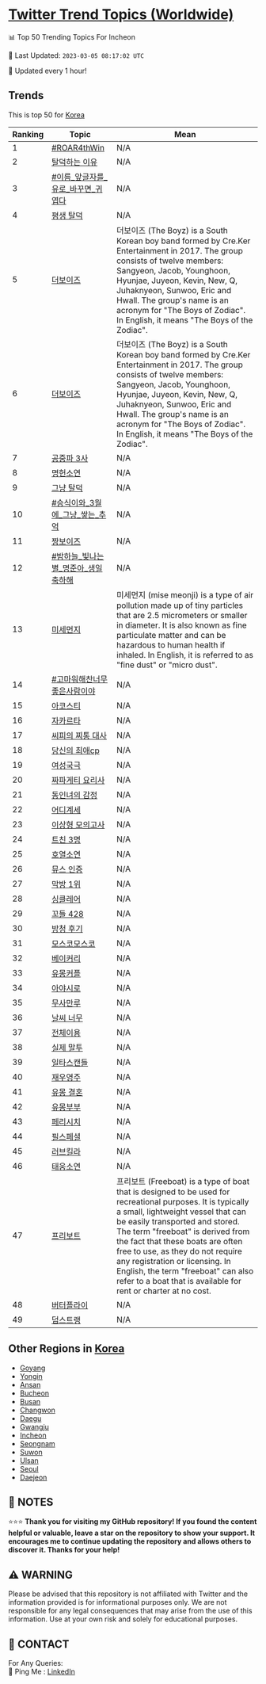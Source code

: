 [Twitter Trend Topics (Worldwide)](https://github.com/ErcinDedeoglu/Twitter-Trend-Topics)
==========


📊 Top 50 Trending Topics For Incheon

📆 Last Updated: `2023-03-05 08:17:02 UTC`

🔧 Updated every 1 hour!


## Trends

This is top 50 for [Korea](</Korea>)

| Ranking | Topic | Mean |
| ------- | ------------ | ------------ |
| 1 | [#ROAR4thWin](http://twitter.com/search?q=%23ROAR4thWin) | N/A |
| 2 | [탈덕하는 이유](http://twitter.com/search?q=%ed%83%88%eb%8d%95%ed%95%98%eb%8a%94+%ec%9d%b4%ec%9c%a0) | N/A |
| 3 | [#이름_앞글자를_유로_바꾸면_귀엽다](http://twitter.com/search?q=%23%ec%9d%b4%eb%a6%84_%ec%95%9e%ea%b8%80%ec%9e%90%eb%a5%bc_%ec%9c%a0%eb%a1%9c_%eb%b0%94%ea%be%b8%eb%a9%b4_%ea%b7%80%ec%97%bd%eb%8b%a4) | N/A |
| 4 | [평생 탈덕](http://twitter.com/search?q=%ed%8f%89%ec%83%9d+%ed%83%88%eb%8d%95) | N/A |
| 5 | [더보이즈](http://twitter.com/search?q=%eb%8d%94%eb%b3%b4%ec%9d%b4%ec%a6%88) | 더보이즈 (The Boyz) is a South Korean boy band formed by Cre.Ker Entertainment in 2017. The group consists of twelve members: Sangyeon, Jacob, Younghoon, Hyunjae, Juyeon, Kevin, New, Q, Juhaknyeon, Sunwoo, Eric and Hwall. The group's name is an acronym for "The Boys of Zodiac". In English, it means "The Boys of the Zodiac". |
| 6 | [더보이즈](http://twitter.com/search?q=%eb%8d%94%eb%b3%b4%ec%9d%b4%ec%a6%88) | 더보이즈 (The Boyz) is a South Korean boy band formed by Cre.Ker Entertainment in 2017. The group consists of twelve members: Sangyeon, Jacob, Younghoon, Hyunjae, Juyeon, Kevin, New, Q, Juhaknyeon, Sunwoo, Eric and Hwall. The group's name is an acronym for "The Boys of Zodiac". In English, it means "The Boys of the Zodiac". |
| 7 | [공중파 3사](http://twitter.com/search?q=%ea%b3%b5%ec%a4%91%ed%8c%8c+3%ec%82%ac) | N/A |
| 8 | [명헌소연](http://twitter.com/search?q=%eb%aa%85%ed%97%8c%ec%86%8c%ec%97%b0) | N/A |
| 9 | [그냥 탈덕](http://twitter.com/search?q=%ea%b7%b8%eb%83%a5+%ed%83%88%eb%8d%95) | N/A |
| 10 | [#승식이와_3월에_그냥_쌓는_추억](http://twitter.com/search?q=%23%ec%8a%b9%ec%8b%9d%ec%9d%b4%ec%99%80_3%ec%9b%94%ec%97%90_%ea%b7%b8%eb%83%a5_%ec%8c%93%eb%8a%94_%ec%b6%94%ec%96%b5) | N/A |
| 11 | [짱보이즈](http://twitter.com/search?q=%ec%a7%b1%eb%b3%b4%ec%9d%b4%ec%a6%88) | N/A |
| 12 | [#밤하늘_빛나는별_명준아_생일축하해](http://twitter.com/search?q=%23%eb%b0%a4%ed%95%98%eb%8a%98_%eb%b9%9b%eb%82%98%eb%8a%94%eb%b3%84_%eb%aa%85%ec%a4%80%ec%95%84_%ec%83%9d%ec%9d%bc%ec%b6%95%ed%95%98%ed%95%b4) | N/A |
| 13 | [미세먼지](http://twitter.com/search?q=%eb%af%b8%ec%84%b8%eb%a8%bc%ec%a7%80) | 미세먼지 (mise meonji) is a type of air pollution made up of tiny particles that are 2.5 micrometers or smaller in diameter. It is also known as fine particulate matter and can be hazardous to human health if inhaled. In English, it is referred to as "fine dust" or "micro dust". |
| 14 | [#고마워해찬너무좋은사람이야](http://twitter.com/search?q=%23%ea%b3%a0%eb%a7%88%ec%9b%8c%ed%95%b4%ec%b0%ac%eb%84%88%eb%ac%b4%ec%a2%8b%ec%9d%80%ec%82%ac%eb%9e%8c%ec%9d%b4%ec%95%bc) | N/A |
| 15 | [아코스티](http://twitter.com/search?q=%ec%95%84%ec%bd%94%ec%8a%a4%ed%8b%b0) | N/A |
| 16 | [자카르타](http://twitter.com/search?q=%ec%9e%90%ec%b9%b4%eb%a5%b4%ed%83%80) | N/A |
| 17 | [씨피의 찌통 대사](http://twitter.com/search?q=%ec%94%a8%ed%94%bc%ec%9d%98+%ec%b0%8c%ed%86%b5+%eb%8c%80%ec%82%ac) | N/A |
| 18 | [당신의 최애cp](http://twitter.com/search?q=%eb%8b%b9%ec%8b%a0%ec%9d%98+%ec%b5%9c%ec%95%a0cp) | N/A |
| 19 | [여성국극](http://twitter.com/search?q=%ec%97%ac%ec%84%b1%ea%b5%ad%ea%b7%b9) | N/A |
| 20 | [짜파게티 요리사](http://twitter.com/search?q=%ec%a7%9c%ed%8c%8c%ea%b2%8c%ed%8b%b0+%ec%9a%94%eb%a6%ac%ec%82%ac) | N/A |
| 21 | [동인녀의 감정](http://twitter.com/search?q=%eb%8f%99%ec%9d%b8%eb%85%80%ec%9d%98+%ea%b0%90%ec%a0%95) | N/A |
| 22 | [어디계세](http://twitter.com/search?q=%ec%96%b4%eb%94%94%ea%b3%84%ec%84%b8) | N/A |
| 23 | [이상형 모의고사](http://twitter.com/search?q=%ec%9d%b4%ec%83%81%ed%98%95+%eb%aa%a8%ec%9d%98%ea%b3%a0%ec%82%ac) | N/A |
| 24 | [트친 3명](http://twitter.com/search?q=%ed%8a%b8%ec%b9%9c+3%eb%aa%85) | N/A |
| 25 | [호열소연](http://twitter.com/search?q=%ed%98%b8%ec%97%b4%ec%86%8c%ec%97%b0) | N/A |
| 26 | [뮤스 인증](http://twitter.com/search?q=%eb%ae%a4%ec%8a%a4+%ec%9d%b8%ec%a6%9d) | N/A |
| 27 | [막방 1위](http://twitter.com/search?q=%eb%a7%89%eb%b0%a9+1%ec%9c%84) | N/A |
| 28 | [싱클레어](http://twitter.com/search?q=%ec%8b%b1%ed%81%b4%eb%a0%88%ec%96%b4) | N/A |
| 29 | [꼬들 428](http://twitter.com/search?q=%ea%bc%ac%eb%93%a4+428) | N/A |
| 30 | [방청 후기](http://twitter.com/search?q=%eb%b0%a9%ec%b2%ad+%ed%9b%84%ea%b8%b0) | N/A |
| 31 | [모스코모스코](http://twitter.com/search?q=%eb%aa%a8%ec%8a%a4%ec%bd%94%eb%aa%a8%ec%8a%a4%ec%bd%94) | N/A |
| 32 | [베이커리](http://twitter.com/search?q=%eb%b2%a0%ec%9d%b4%ec%bb%a4%eb%a6%ac) | N/A |
| 33 | [유몽커플](http://twitter.com/search?q=%ec%9c%a0%eb%aa%bd%ec%bb%a4%ed%94%8c) | N/A |
| 34 | [아야시로](http://twitter.com/search?q=%ec%95%84%ec%95%bc%ec%8b%9c%eb%a1%9c) | N/A |
| 35 | [무사만루](http://twitter.com/search?q=%eb%ac%b4%ec%82%ac%eb%a7%8c%eb%a3%a8) | N/A |
| 36 | [날씨 너무](http://twitter.com/search?q=%eb%82%a0%ec%94%a8+%eb%84%88%eb%ac%b4) | N/A |
| 37 | [전체이용](http://twitter.com/search?q=%ec%a0%84%ec%b2%b4%ec%9d%b4%ec%9a%a9) | N/A |
| 38 | [실제 말투](http://twitter.com/search?q=%ec%8b%a4%ec%a0%9c+%eb%a7%90%ed%88%ac) | N/A |
| 39 | [일타스캔들](http://twitter.com/search?q=%ec%9d%bc%ed%83%80%ec%8a%a4%ec%ba%94%eb%93%a4) | N/A |
| 40 | [재우영주](http://twitter.com/search?q=%ec%9e%ac%ec%9a%b0%ec%98%81%ec%a3%bc) | N/A |
| 41 | [유몽 결혼](http://twitter.com/search?q=%ec%9c%a0%eb%aa%bd+%ea%b2%b0%ed%98%bc) | N/A |
| 42 | [유몽부부](http://twitter.com/search?q=%ec%9c%a0%eb%aa%bd%eb%b6%80%eb%b6%80) | N/A |
| 43 | [페리시치](http://twitter.com/search?q=%ed%8e%98%eb%a6%ac%ec%8b%9c%ec%b9%98) | N/A |
| 44 | [필스페셜](http://twitter.com/search?q=%ed%95%84%ec%8a%a4%ed%8e%98%ec%85%9c) | N/A |
| 45 | [러브킬라](http://twitter.com/search?q=%eb%9f%ac%eb%b8%8c%ed%82%ac%eb%9d%bc) | N/A |
| 46 | [태웅소연](http://twitter.com/search?q=%ed%83%9c%ec%9b%85%ec%86%8c%ec%97%b0) | N/A |
| 47 | [프리보트](http://twitter.com/search?q=%ed%94%84%eb%a6%ac%eb%b3%b4%ed%8a%b8) | 프리보트 (Freeboat) is a type of boat that is designed to be used for recreational purposes. It is typically a small, lightweight vessel that can be easily transported and stored. The term "freeboat" is derived from the fact that these boats are often free to use, as they do not require any registration or licensing. In English, the term "freeboat" can also refer to a boat that is available for rent or charter at no cost. |
| 48 | [버터플라이](http://twitter.com/search?q=%eb%b2%84%ed%84%b0%ed%94%8c%eb%9d%bc%ec%9d%b4) | N/A |
| 49 | [덤스트랭](http://twitter.com/search?q=%eb%8d%a4%ec%8a%a4%ed%8a%b8%eb%9e%ad) | N/A |



## Other Regions in [Korea](</Korea>)

* [Goyang](</Korea/Goyang.md>)
* [Yongin](</Korea/Yongin.md>)
* [Ansan](</Korea/Ansan.md>)
* [Bucheon](</Korea/Bucheon.md>)
* [Busan](</Korea/Busan.md>)
* [Changwon](</Korea/Changwon.md>)
* [Daegu](</Korea/Daegu.md>)
* [Gwangju](</Korea/Gwangju.md>)
* [Incheon](</Korea/Incheon.md>)
* [Seongnam](</Korea/Seongnam.md>)
* [Suwon](</Korea/Suwon.md>)
* [Ulsan](</Korea/Ulsan.md>)
* [Seoul](</Korea/Seoul.md>)
* [Daejeon](</Korea/Daejeon.md>)



## 📝 NOTES

⭐⭐⭐ **Thank you for visiting my GitHub repository! If you found the content helpful or valuable, leave a star on the repository to show your support. It encourages me to continue updating the repository and allows others to discover it. Thanks for your help!**


## ⚠️ WARNING

Please be advised that this repository is not affiliated with Twitter and the information provided is for informational purposes only. We are not responsible for any legal consequences that may arise from the use of this information. Use at your own risk and solely for educational purposes.


## 📨 CONTACT

 For Any Queries:  
            🏓 Ping Me : [LinkedIn](https://www.linkedin.com/in/ercindedeoglu/)
